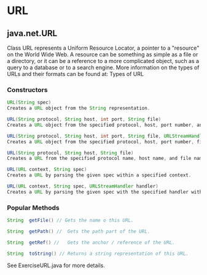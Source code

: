 # URL
## java.net.URL

Class URL represents a Uniform Resource Locator, a pointer to a "resource" on the World Wide Web. A resource can be something as simple as a file or a directory, or it can be a reference to a more complicated object, such as a query to a database or to a search engine. More information on the types of URLs and their formats can be found at: Types of URL

### Constructors
```Java
URL(String spec)
Creates a URL object from the String representation.

URL(String protocol, String host, int port, String file)
Creates a URL object from the specified protocol, host, port number, and file.

URL(String protocol, String host, int port, String file, URLStreamHandler handler)
Creates a URL object from the specified protocol, host, port number, file, and handler.

URL(String protocol, String host, String file)
Creates a URL from the specified protocol name, host name, and file name.

URL(URL context, String spec)
Creates a URL by parsing the given spec within a specified context.

URL(URL context, String spec, URLStreamHandler handler)
Creates a URL by parsing the given spec with the specified handler within a specified context.
```

### Popular Methods

```Java
String  getFile() // Gets the name o this URL.

String  getPath() //  Gets the path part of the URL.

String  getRef() //   Gets the anchor / reference of the URL.

String  toString() // Returns a string representation of this URL.
```

See ExerciseURL.java for more details.